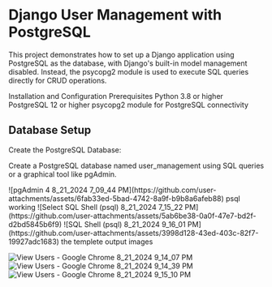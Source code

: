 <h1>Django User Management with PostgreSQL</h1>
<p></p>This project demonstrates how to set up a Django application using PostgreSQL as the database, with Django's built-in model management disabled. Instead, the psycopg2 module is used to execute SQL queries directly for CRUD operations.</p>

Installation and Configuration
Prerequisites
Python 3.8 or higher
PostgreSQL 12 or higher
psycopg2 module for PostgreSQL connectivity

<h2>Database Setup</h2>
Create the PostgreSQL Database:
<p>Create a PostgreSQL database named user_management using SQL queries or a graphical tool like pgAdmin.</p>
![pgAdmin 4 8_21_2024 7_09_44 PM](https://github.com/user-attachments/assets/6fab33ed-5bad-4742-8a9f-b9b8a6afeb88)
psql working 
![Select SQL Shell (psql) 8_21_2024 7_15_22 PM](https://github.com/user-attachments/assets/5ab6be38-0a0f-47e7-bd2f-d2bd5845b6f9)
![SQL Shell (psql) 8_21_2024 9_16_01 PM](https://github.com/user-attachments/assets/3998d128-43ed-403c-82f7-19927adc1683)
the templete output images

![View Users - Google Chrome 8_21_2024 9_14_07 PM](https://github.com/user-attachments/assets/9c3119d8-ec90-4604-b608-2424f7591c04)
![View Users - Google Chrome 8_21_2024 9_14_39 PM](https://github.com/user-attachments/assets/b7b2db1e-705f-451c-b895-9ef6231eeff4)
![View Users - Google Chrome 8_21_2024 9_15_10 PM](https://github.com/user-attachments/assets/c987d94d-c045-480b-a093-82c8927a0bca)

